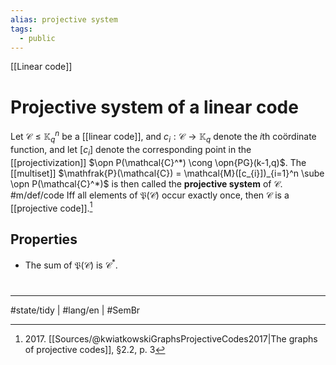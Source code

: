 ```yaml
---
alias: projective system
tags:
  - public
---
```

[[Linear code]]
# Projective system of a linear code

Let $\mathcal{C} \leq \mathbb{K}_{q}^n$ be a [[linear code]], and $c_{i} : \mathcal{C} \to \mathbb{K}_{q}$ denote the $i$th coördinate function,
and let $[c_{i}]$ denote the corresponding point in the [[projectivization]] $\opn P(\mathcal{C}^*) \cong \opn{PG}(k-1,q)$.
The [[multiset]] $\mathfrak{P}(\mathcal{C}) = \mathcal{M}([c_{i}])_{i=1}^n \sube \opn P(\mathcal{C}^*)$ is then called the **projective system** of $\mathcal{C}$. #m/def/code
Iff all elements of $\mathfrak{P}(\mathcal{C})$ occur exactly once, then $\mathcal{C}$ is a [[projective code]].[^2017]

  [^2017]: 2017\. [[Sources/@kwiatkowskiGraphsProjectiveCodes2017|The graphs of projective codes]], §2.2, p. 3

## Properties

- The sum of $\mathfrak{P}(\mathcal{C})$ is $\mathcal{C}^*$.
#
---
#state/tidy | #lang/en | #SemBr
